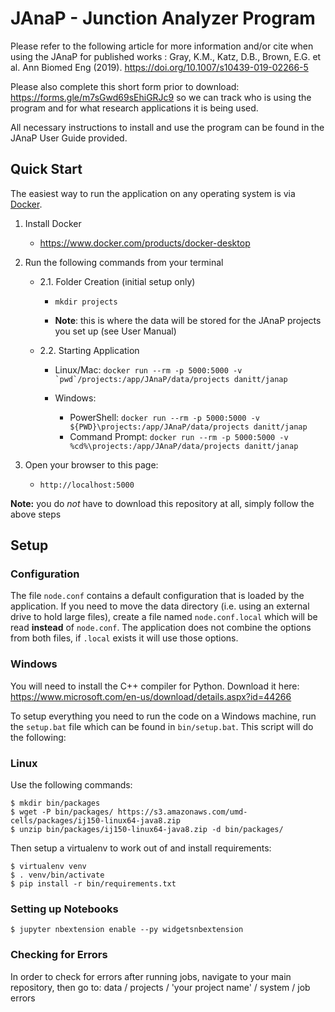 
# JAnaP - Junction Analyzer Program

Please refer to the following article for more information and/or cite when using the JAnaP for published works : Gray, K.M., Katz, D.B., Brown, E.G. et al. Ann Biomed Eng (2019). https://doi.org/10.1007/s10439-019-02266-5

Please also complete this short form prior to download: https://forms.gle/m7sGwd69sEhiGRJc9 so we can track who is using the program and for what research applications it is being used. 

All necessary instructions to install and use the program can be found in the JAnaP User Guide provided.


## Quick Start
The easiest way to run the application on any operating system is via [Docker](https://www.docker.com).


1. Install Docker
    - https://www.docker.com/products/docker-desktop

2. Run the following commands from your terminal

    - 2.1. Folder Creation (initial setup only)

        - `mkdir projects`

        - **Note**: this is where the data will be stored for the JAnaP projects you set up (see User Manual)

    - 2.2. Starting Application

        - Linux/Mac: ```docker run --rm -p 5000:5000 -v `pwd`/projects:/app/JAnaP/data/projects danitt/janap```

        - Windows:
            -  PowerShell: ```docker run --rm -p 5000:5000 -v ${PWD}\projects:/app/JAnaP/data/projects danitt/janap```
            -  Command Prompt: ```docker run --rm -p 5000:5000 -v %cd%\projects:/app/JAnaP/data/projects danitt/janap```

3. Open your browser to this page:

    - `http://localhost:5000`

**Note:** you do _not_ have to download this repository at all, simply follow the above steps



## Setup

### Configuration

The file `node.conf` contains a default configuration that is loaded by the application. If you need to move the data directory (i.e. using an external drive to hold large files), create a file named `node.conf.local` which will be read **instead** of `node.conf`. The application does not combine the options from both files, if `.local` exists it will use those options. 

### Windows 

You will need to install the C++ compiler for Python. Download it here: https://www.microsoft.com/en-us/download/details.aspx?id=44266

To setup everything you need to run the code on a Windows machine, run the `setup.bat` file which can be found in `bin/setup.bat`. This script will do the following: 

### Linux

Use the following commands:

```
$ mkdir bin/packages
$ wget -P bin/packages/ https://s3.amazonaws.com/umd-cells/packages/ij150-linux64-java8.zip
$ unzip bin/packages/ij150-linux64-java8.zip -d bin/packages/
```

Then setup a virtualenv to work out of and install requirements: 

```
$ virtualenv venv
$ . venv/bin/activate
$ pip install -r bin/requirements.txt
```

### Setting up Notebooks

```
$ jupyter nbextension enable --py widgetsnbextension
```

### Checking for Errors

In order to check for errors after running jobs, navigate to your main repository, then go to: data / projects / 'your project name' / system / job errors
